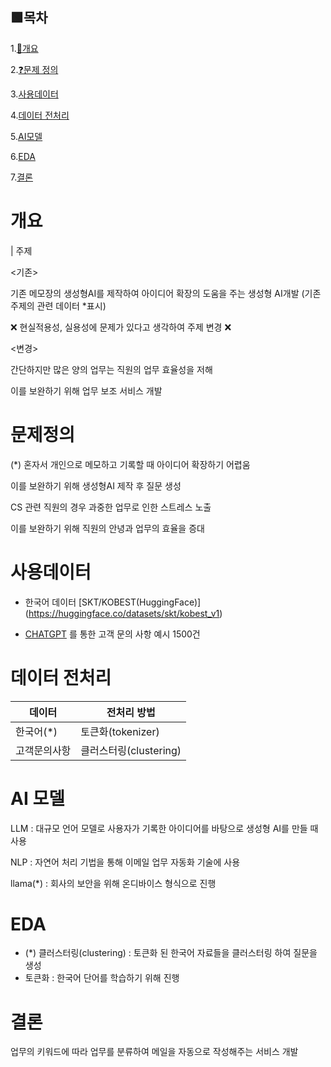 

## 🟩목차

1.[📍개요](#개요)

2.[❓문제 정의](#문제정의)

3.[사용데이터](#사용데이터)

4.[데이터 전처리](#데이터전처리)

5.[AI모델](#AI모델)

6.[EDA](#EDA)

7.[결론](#결론)


# 개요

| 주제

<기존>

기존 메모장의 생성형AI를 제작하여 아이디어 확장의 도움을 주는 
생성형 AI개발 (기존 주제의 관련 데이터 *표시)

❌ 현실적용성, 실용성에 문제가 있다고 생각하여 주제 변경 ❌

<변경>

간단하지만 많은 양의 업무는 직원의 업무 효율성을 저해

이를 보완하기 위해 업무 보조 서비스 개발


# 문제정의

(*) 혼자서 개인으로 메모하고 기록할 때 아이디어 확장하기 어렵움

이를 보완하기 위해 생성형AI 제작 후 질문 생성



CS 관련 직원의 경우 과중한 업무로 인한 스트레스 노출

이를 보완하기 위해 직원의 안녕과 업무의 효율을 증대 

# 사용데이터
- 한국어 데이터
[SKT/KOBEST(HuggingFace)] 
(https://huggingface.co/datasets/skt/kobest_v1)



- [CHATGPT](https://chatgpt.com/) 를 통한 고객 문의 사항 예시 1500건 


# 데이터 전처리

|데이터| 전처리 방법|
|-----|-----|
|한국어(*)|토큰화(tokenizer)|
|고객문의사항 |클러스터링(clustering)|


# AI 모델

LLM :  대규모 언어 모델로 사용자가 기록한 아이디어를 바탕으로 생성형 AI를 만들 때 사용


NLP : 자연어 처리 기법을 통해 이메일 업무 자동화 기술에 사용

llama(*) : 회사의 보안을 위해 온디바이스 형식으로 진행

# EDA
* (*) 클러스터링(clustering)  : 
 토큰화 된 한국어 자료들을 클러스터링 하여 질문을 생성
* 토큰화 : 한국어 단어를 학습하기 위해 진행


# 결론 

업무의 키워드에 따라 업무를 분류하여 메일을 자동으로 작성해주는 서비스 개발








